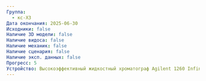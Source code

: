 ```yaml
---
Группа:
  - кс-Х3
Дата окончания: 2025-06-30
Исходники: false
Наличие 3D модели: false
Наличие видоса: false
Наличие механик: false
Наличие сценария: false
Наличие эксп. данных: false
Прогресс: 5
Устройство: Высокоэффективный жидкостный хроматограф Agilent 1260 Infinity II с УФ детектором
---
```

